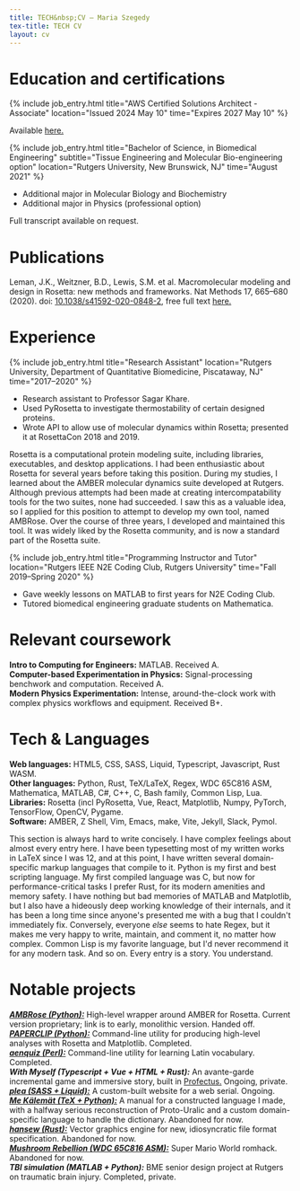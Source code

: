```yaml
---
title: TECH&nbsp;CV — Maria Szegedy
tex-title: TECH CV
layout: cv
---
```


# Education and certifications
{% include job_entry.html
title="AWS Certified Solutions Architect - Associate"
location="Issued 2024 May 10"
time="Expires 2027 May 10" %}

<div class="aside">Available <a
href="assets/pdfs/aws-solutions-architect-assoc-cert.pdf">here.</a></div>

{% include job_entry.html
title="Bachelor of Science, in Biomedical Engineering"
subtitle="Tissue Engineering and Molecular Bio-engineering option"
location="Rutgers University, New Brunswick, NJ"
time="August 2021" %}
- Additional major in Molecular Biology and Biochemistry
- Additional major in Physics (professional option)

<div class="aside">Full transcript available on request.</div>

# Publications
Leman, J.K., Weitzner, B.D., Lewis, S.M. et al. Macromolecular modeling and
design in Rosetta: new methods and frameworks. Nat Methods 17, 665–680 (2020).
doi: [10.1038/s41592-020-0848-2](https://doi.org/10.1038/s41592-020-0848-2),
free full text [here.](https://europepmc.org/article/MED/32483333)

# Experience
{% include job_entry.html
title="Research Assistant"
location="Rutgers University, Department of Quantitative Biomedicine, Piscataway, NJ"
time="2017–2020" %}
- Research assistant to Professor Sagar Khare.
- Used PyRosetta to investigate thermostability of certain designed proteins.
- Wrote API to allow use of molecular dynamics within Rosetta; presented it at
  RosettaCon 2018 and 2019.

<div class="aside">Rosetta is a computational protein modeling suite, including
libraries, executables, and desktop applications. I had been enthusiastic about
Rosetta for several years before taking this position. During my studies, I
learned about the AMBER molecular dynamics suite developed at Rutgers. Although
previous attempts had been made at creating intercompatability tools for the two
suites, none had succeeded. I saw this as a valuable idea, so I applied for this
position to attempt to develop my own tool, named AMBRose. Over the course of
three years, I developed and maintained this tool. It was widely liked by the
Rosetta community, and is now a standard part of the Rosetta suite.</div>

{% include job_entry.html
title="Programming Instructor and Tutor"
location="Rutgers IEEE N2E Coding Club, Rutgers University"
time="Fall 2019–Spring 2020" %}
- Gave weekly lessons on MATLAB to first years for N2E Coding Club.
- Tutored biomedical engineering graduate students on Mathematica.

# Relevant coursework
**Intro to Computing for Engineers:** MATLAB. Received A.  
**Computer-based Experimentation in Physics:** Signal-processing benchwork and
  computation. Received A.  
**Modern Physics Experimentation:** Intense, around-the-clock work with complex
  physics workflows and equipment. Received B+.

# Tech & Languages
**Web languages:** HTML5, CSS, SASS, Liquid, Typescript, Javascript,
  Rust WASM.  
**Other languages:** Python, Rust, TeX/LaTeX, Regex, WDC 65C816 ASM,
  Mathematica, MATLAB, C#, C++, C, Bash family, Common Lisp, Lua.  
**Libraries:** Rosetta (incl PyRosetta, Vue, React, Matplotlib, Numpy,
  PyTorch, TensorFlow, OpenCV, Pygame.  
**Software:** AMBER, Z Shell, Vim, Emacs, make, Vite, Jekyll, Slack, Pymol.

<div class="aside">This section is always hard to write concisely. I have
complex feelings about almost every entry here. I have been typesetting most of
my written works in LaTeX since I was 12, and at this point, I have written
several domain-specific markup languages that compile to it. Python is my first
and best scripting language. My first compiled language was C, but now for
performance-critical tasks I prefer Rust, for its modern amenities and memory
safety. I have nothing but bad memories of MATLAB and Matplotlib, but I also
have a hideously deep working knowledge of their internals, and it has been a
long time since anyone's presented me with a bug that I couldn't immediately
fix. Conversely, everyone <i>else</i> seems to hate Regex, but it makes me very
happy to write, maintain, and comment it, no matter how complex. Common Lisp is
my favorite language, but I'd never recommend it for any modern task. And so on.
Every entry is a story. You understand.</div>

# Notable projects
[***AMBRose (Python):***](https://gitlab.com/mszegedy/miniambrose)
  High-level wrapper around AMBER for Rosetta. Current version proprietary; link
  is to early, monolithic version. Handed off.  
[***PAPERCLIP (Python):***](https://gitlab.com/mszegedy/paperclip)
  Command-line utility for producing high-level analyses with Rosetta and
  Matplotlib. Completed.  
[***aenquiz (Perl):***](https://github.com/mszegedy/aenquiz)
  Command-line utility for learning Latin vocabulary. Completed.  
***With Myself (Typescript + Vue + HTML + Rust):***
  An avante-garde incremental game and immersive story, built in
  [Profectus.](https://moddingtree.com/) Ongoing, private.  
[***plea (SASS + Liquid):***](https://github.com/mszegedy/plea)
  A custom-built website for a web serial. Ongoing.  
[***Me Kälemät (TeX + Python):***](https://gitlab.com/mszegedy/me-kaelemaet)
  A manual for a constructed language I made, with a halfway serious
  reconstruction of Proto-Uralic and a custom domain-specific language to handle
  the dictionary. Abandoned for now.  
[***hansew (Rust):***](https://gitlab.com/mszegedy/uew)
  Vector graphics engine for new, idiosyncratic file format specification.
  Abandoned for now.  
[***Mushroom Rebellion (WDC 65C816 ASM):***](https://github.com/mszegedy/mr)
  Super Mario World romhack. Abandoned for now.  
***TBI simulation (MATLAB + Python):***
  BME senior design project at Rutgers on traumatic brain injury. Completed,
  private.
